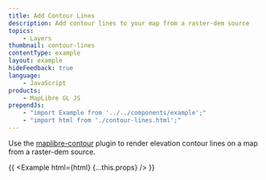 ```yaml
---
title: Add Contour Lines
description: Add contour lines to your map from a raster-dem source
topics:
    - Layers
thumbnail: contour-lines
contentType: example
layout: example
hideFeedback: true
language:
    - JavaScript
products:
    - MapLibre GL JS
prependJs:
    - "import Example from '../../components/example';"
    - "import html from './contour-lines.html';"
---
```


Use the [maplibre-contour](https://github.com/onthegomap/maplibre-contour) plugin to render elevation contour lines on a map from a raster-dem source.

{{ <Example html={html} {...this.props} /> }}
